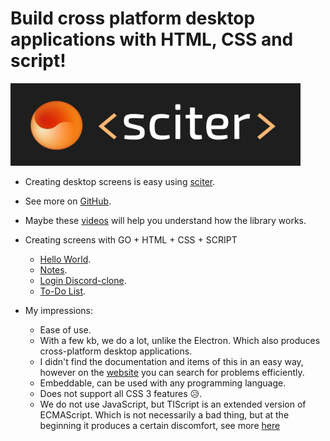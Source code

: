 # Build cross platform desktop applications with HTML, CSS and script!

![Sciter](img/sciter.png)

+ Creating desktop screens is easy using [sciter](https://sciter.com/).
  
+ See more on [GitHub](https://github.com/sciter-sdk/go-sciter).
  
+ Maybe these [videos](https://www.youtube.com/playlist?list=PLub5C2vM5SjKvkbFfposhyg1V2gpXnviM) will help you understand how the library works.
  
+ Creating screens with GO + HTML + CSS + SCRIPT
  
  - [Hello World](ui-hello-world/README.md).
  - [Notes](ui-notes/README.md).
  - [Login Discord-clone](ui-login/README.md).
  - [To-Do List](ui-to-do-list/README.md).


+ My impressions:
  
  - Ease of use.
  - With a few kb, we do a lot, unlike the Electron. Which also produces cross-platform desktop applications.
  - I didn't find the documentation and items of this in an easy way, however on the [website](https://sciter.com/) you can search for problems efficiently.
  - Embeddable, can be used with any programming language.
  - Does not support all CSS 3 features 😥.
  - We do not use JavaScript, but TIScript is an extended version of ECMAScript. Which is not necessarily a bad thing, but at the beginning it produces a certain discomfort, see more [here](https://sciter.com/developers/for-web-programmers/tiscript-vs-javascript/)